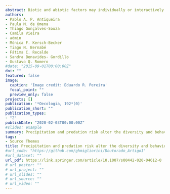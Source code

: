 ```yaml
---
abstract: Biotic and abiotic factors may individually or interactively disrupt plant–pollinator interactions, influencing plant fitness. Although variations in temperature and precipitation are expected to modify the overall impact of predators on plant–pollinator interactions, few empirical studies have assessed if these weather conditions influence anti-predator behaviors and how this context-dependent response may cascade down to plant fitness. To answer this question, we manipulated predation risk (using artificial spiders) in different years to investigate how natural variation in temperature and precipitation may affect diversity (richness and composition) and behavioral (visitation) responses of flower-visiting insects to predation risk, and how these effects influence plant fitness. Our findings indicate that predation risk and an increase in precipitation independently reduced plant fitness (i.e., seed set) by decreasing flower visitation. Predation risk reduced pollinator visitation and richness, and altered species composition of pollinators. Additionally, an increase in precipitation was associated with lower flower visitation and pollinator richness but did not alter pollinator species composition. However, maximum daily temperature did not affect any component of the pollinator assemblage or plant fitness. Our results indicate that biotic and abiotic drivers have different impacts on pollinator behavior and diversity with consequences for plant fitness components. Even small variation in precipitation conditions promotes complex and substantial cascading effects on plants by affecting both pollinator communities and the outcome of plant–pollinator interactions. Tropical communities are expected to be highly susceptible to climatic changes, and these changes may have drastic consequences for biotic interactions in the tropics.
authors:
- Pablo A. P. Antiqueira
- Paula M. de Omena
- Thiago Gonçalves-Souza
- Camila Vieira
- admin
- Mônica F. Kersch-Becker
- Tiago N. Bernabé
- Fátima C. Recalde
- Sandra Benavides- Gordillo
- Gustavo Q. Romero
#date: "2015-09-01T00:00:00Z"
doi: ""
featured: false
image:
  caption: 'Image credit: Eduardo R. Pereira'
  focal_point: ""
  preview_only: false
projects: []
publication: '*Oecologia, 192*(0)'
publication_short: ""
publication_types:
- "2"
publishDate: "2020-02-03T00:00:00Z"
#slides: example
summary: Precipitation and predation risk alter the diversity and behavior of pollinators and reduce plant fitness
tags:
- Source Themes
title: Precipitation and predation risk alter the diversity and behavior of pollinators and reduce plant fitness
#url_code: "https://github.com/ghmigliorini/Doutorado_Artigo1"
#url_dataset: ""
url_pdf: https://link.springer.com/article/10.1007/s00442-020-04612-0
# url_poster: ""
# url_project: ""
# url_slides: ""
# url_source: ""
# url_video: ""
---
```

